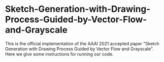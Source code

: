 # Sketch-Generation-with-Drawing-Process-Guided-by-Vector-Flow-and-Grayscale
This is the official implementation of the AAAI 2021 accepted paper "Sketch Generation with Drawing Process Guided by Vector Flow and Grayscale". Here we give some instructions for running our code.

